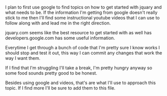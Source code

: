 I plan to first use google to find topics on how to get started with jquary and what needs to be. If the information I'm getting from google doesn't really stick to me then I'll find some instructional youtube videos that I can use to follow along with and lead me in the right direction.

jquary.com seems like the best resource to get started with as well has developers.google.com has some useful information.

Everytime I get through a bunch of code that I'm pretty sure I know works I should stop and test it out, this way I can commit any changes that work the way I want them.

If I find that I'm struggling I'll take a break, I'm pretty hungry anyway so some food sounds pretty good to be honest.

Besides using google and videos, that's are what I'll use to approach this topic. If I find more I'll be sure to add them to this file.